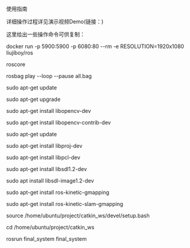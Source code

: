 使用指南

详细操作过程详见演示视频Demo(链接：)

这里给出一些操作命令可供复制：

docker run -p 5900:5900 -p 6080:80 --rm -e RESOLUTION=1920x1080 liujiboy/ros

roscore

rosbag play --loop --pause all.bag

sudo apt-get update

sudo apt-get upgrade

sudo apt-get install libopencv-dev

sudo apt-get install libopencv-contrib-dev

sudo apt-get update

sudo apt-get install libproj-dev

sudo apt-get install libpcl-dev

sudo apt-get install libsdl1.2-dev

sudo apt install libsdl-image1.2-dev

sudo apt-get install ros-kinetic-gmapping

sudo apt-get install ros-kinetic-slam-gmapping

source /home/ubuntu/project/catkin_ws/devel/setup.bash

cd /home/ubuntu/project/catkin_ws

rosrun final_system final_system
